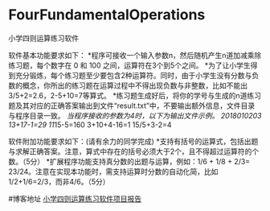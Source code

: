 # FourFundamentalOperations
小学四则运算练习软件

软件基本功能要求如下：
*程序可接收一个输入参数n，然后随机产生n道加减乘除练习题，每个数字在 0 和 100 之间，运算符在3个到5个之间。
*为了让小学生得到充分锻炼，每个练习题至少要包含2种运算符。同时，由于小学生没有分数与负数的概念，你所出的练习题在运算过程中不得出现负数与非整数，比如不能出 3/5+2=2.6，2-5+10=7等算式。
*练习题生成好后，将你的学号与生成的n道练习题及其对应的正确答案输出到文件“result.txt”中，不要输出额外信息，文件目录与程序目录一致。
*当程序接收的参数为4时，以下为输出文件示例。
2018010203
13+17-1=29
11*15-5=160
3+10+4-16=1
15/5+3-2=4

软件附加功能要求如下：(请有余力的同学完成)
*支持有括号的运算式，包括出题与求解正确答案。注意，算式中存在的括号必须大于2个，且不得超过运算符的个数。（5分）
*扩展程序功能支持真分数的出题与运算，例如：1/6 + 1/8 + 2/3= 23/24。注意在实现本功能时，需支持运算时分数的自动化简，比如 1/2+1/6=2/3，而非4/6。（5分）

#博客地址
[小学四则运算练习软件项目报告](http://www.cnblogs.com/zhyqcc/p/8605056.html)
